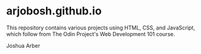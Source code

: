 # arjobosh.github.io

This repository contains various projects using HTML, CSS, and JavaScript, which follow from The Odin Project's Web Development 101 course.

Joshua Arber
